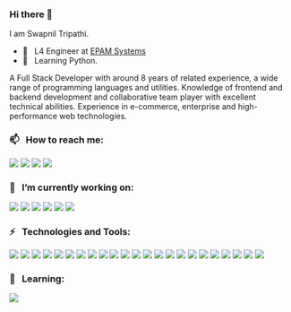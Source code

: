  ### Hi there 👋

I am Swapnil Tripathi.
- 💼  &nbsp; L4 Engineer at [EPAM Systems](https://www.epam.com/)
- 🌱  &nbsp; Learning Python.

A Full Stack Developer with around 8 years of related experience, a wide range of programming languages and utilities. Knowledge of frontend and backend development and collaborative team player with excellent technical abilities. Experience in e-commerce, enterprise and high-performance web technologies.

### 📫 &nbsp; How to reach me: 
[![][b-linkedin]](https://www.linkedin.com/in/tripathiswapnil)
[![][b-instagram]](https://www.instagram.com/iamswapnilgeek)
[![][b-website]]()
[![][b-gmail]](mailto:nswapt@gmail.com)

### 🔭 &nbsp; I’m currently working on:
![][b-angular]
![][b-typescript]
![][b-javascript]
![][b-rxjs]
![][b-ngrx]
![][b-node]

### ⚡ &nbsp; Technologies and Tools:
![][b-typescript]
![][b-javascript]
![][b-angular]
![][b-rxjs]
![][b-react]
![][b-zsh]
![][b-ngrx]
![][b-node]
![][b-archlinux]
![][b-express]
![][b-graphql]
![][b-mac]
![][b-linux]
![][b-intelli-j]
![][b-vscode]
![][b-react-native]
![][b-jenkins]
![][b-webpack]
![][b-homebrew]
![][b-docker]
![][b-aws]
![][b-bash]
![][b-php]


### 🌱 &nbsp; Learning:
![][b-rust]

<!-- Badge Links -->
[b-gitwar]: https://gitwar.herokuapp.com/badge?username=tripathi-swapnil&logo=appveyor&color=brightgreen
[b-linkedin]: https://raster.shields.io/badge/tripathi-swapnil-0077B5?style=flat-square&logo=linkedin
[b-instagram]: https://raster.shields.io/badge/@tripathi-swapnil-E4405F?style=flat-square&logo=instagram&logoColor=white
[b-gmail]: https://raster.shields.io/badge/nswapt-E4405F?style=flat-square&logo=gmail&logoColor=white
[b-yahoomail]: https://raster.shields.io/badge/tripathi-swapnil-6001D2?style=flat-square&logo=yahoo!
[b-website]: https://raster.shields.io/badge/tripathi-swapnil.github.io-4285F4?style=flat-square&logo=google-chrome&logoColor=white

[b-mac]: https://raster.shields.io/badge/MacOS-999999?style=for-the-badge&logo=apple&logoColor=white
[b-linux]: https://raster.shields.io/badge/Linux-FCC624?style=for-the-badge&logo=linux&logoColor=black
[b-archlinux]: https://raster.shields.io/badge/Arch_Linux-1793D1?style=for-the-badge&logo=arch-linux&logoColor=white

[b-intelli-j]: https://img.shields.io/badge/IntelliJ_IDEA-000000?style=for-the-badge&logo=intellij-idea
[b-vscode]: https://img.shields.io/badge/Visual_Studio_Code-007ACC?style=for-the-badge&logo=visual-studio-code

[b-typescript]: https://img.shields.io/badge/Typescript-007ACC?style=for-the-badge&logo=typescript
[b-javascript]: https://img.shields.io/badge/JavaScript-F7DF1E?style=for-the-badge&logo=javascript&logoColor=black
[b-rust]: https://img.shields.io/badge/Rust-000000?style=for-the-badge&logo=rust
[b-swift]: https://img.shields.io/badge/Swift-FA7343?style=for-the-badge&logo=swift&logoColor=white
[b-objective_c]: https://img.shields.io/badge/Objective_C-A8B9CC?style=for-the-badge&logo=c&logoColor=black

[b-angular]: https://img.shields.io/badge/Angular-DD0031?style=for-the-badge&logo=angular
[b-react]: https://img.shields.io/badge/React-61DAFB?style=for-the-badge&logo=react&logoColor=black
[b-react-native]: https://img.shields.io/badge/React_Native-61DAFB?style=for-the-badge&logo=react&logoColor=black
[b-node]: https://img.shields.io/badge/Node.JS-339933?style=for-the-badge&logo=node.js&logoColor=white
[b-express]: https://img.shields.io/badge/Express.JS-339933?style=for-the-badge&logo=node.js&logoColor=white
[b-rxjs]: https://img.shields.io/badge/ReactiveX_(RxJS)-B7178C?style=for-the-badge&logo=reactivex
[b-ngrx]: https://img.shields.io/badge/Redux_(@ngrx/store)-764ABC?style=for-the-badge&logo=redux
[b-aws]: https://img.shields.io/badge/AWS-232F3E?style=for-the-badge&logo=amazon-aws
[b-docker]: https://img.shields.io/badge/Docker-2496ED?style=for-the-badge&logo=docker&logoColor=white
[b-graphql]: https://img.shields.io/badge/GraphQL-E10098?style=for-the-badge&logo=graphql

[b-zsh]: https://img.shields.io/badge/Zsh-4EAA25?style=for-the-badge&logo=gnu-bash&logoColor=white
[b-bash]: https://img.shields.io/badge/Bash-4EAA25?style=for-the-badge&logo=gnu-bash&logoColor=white

[b-jenkins]: https://img.shields.io/badge/Jenkins-D24939?style=for-the-badge&logo=jenkins&logoColor=white
[b-webpack]: https://img.shields.io/badge/Webpack-8DD6F9?style=for-the-badge&logo=webpack&logoColor=black
[b-homebrew]: https://img.shields.io/badge/Homebrew-FBB040?style=for-the-badge&logo=homebrew&logoColor=black
[b-php]: https://img.shields.io/badge/Homebrew-FBB040?style=for-the-badge&logoColor=black

